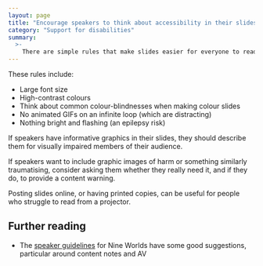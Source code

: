 ```yaml
---
layout: page
title: "Encourage speakers to think about accessibility in their slides"
category: "Support for disabilities"
summary:
  >-
    There are simple rules that make slides easier for everyone to read.
---
```


These rules include:

*   Large font size
*   High-contrast colours
*   Think about common colour-blindnesses when making colour slides
*   No animated GIFs on an infinite loop (which are distracting)
*   Nothing bright and flashing (an epilepsy risk)

If speakers have informative graphics in their slides, they should describe them for visually impaired members of their audience.

If speakers want to include graphic images of harm or something similarly traumatising, consider asking them whether they really need it, and if they do, to provide a content warning.

Posting slides online, or having printed copies, can be useful for people who struggle to read from a projector.

## Further reading

*   The [speaker guidelines](https://nineworlds.co.uk/news/2016/08/05/speaker-guidelines) for Nine Worlds have some good suggestions, particular around content notes and AV
